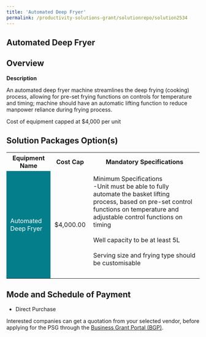 ```yaml
---
title: 'Automated Deep Fryer'
permalink: /productivity-solutions-grant/solutionrepo/solution2534
---
```


## Automated Deep Fryer

## Overview

**Description**

An automated deep fryer machine streamlines the deep frying (cooking) process, allowing for pre-set frying functions on controls for temperature and timing; machine should have an automatic lifting function to reduce manpower reliance during frying process.

Cost of equipment capped at $4,000 per unit 


## Solution Packages Option(s)

<table>
<tr>
<th><b>Equipment Name</b></th>
<th><b>Cost Cap</b></th>
<th><b>Mandatory Specifications</b></th>
</tr>
<tr>
<td style='padding: 10px; background-color: #037E8A; color: #FFFFFF;'>Automated Deep Fryer</td>
<td style='padding: 10px;'>$4,000.00</td>
<td style='padding: 10px;'>Minimum Specifications <br>-Unit must be able to fully automate the basket lifting process, based on pre-set control functions on temperature and adjustable control functions on timing<br><br>Well capacity to be at least 5L<br><br>Serving size and frying type should be customisable<br><br></td>
</tr>
</table>

## Mode and Schedule of Payment

 - Direct Purchase

Interested companies can get a quotation from your selected vendor, before applying for the PSG through the <a href='https://www.businessgrants.gov.sg/' target='_blank' rel='noopener'>Business Grant Portal (BGP)</a>.

<script src="/jquery/resize-tables.js"></script>

